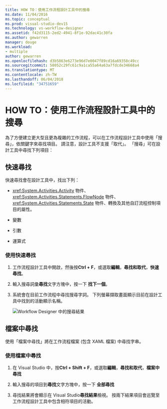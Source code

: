 ```yaml
---
title: HOW TO：使用工作流程設計工具中的搜尋
ms.date: 11/04/2016
ms.topic: conceptual
ms.prod: visual-studio-dev15
ms.technology: vs-workflow-designer
ms.assetid: f42d3115-2ed2-4941-8f1e-92dac41c30fa
ms.author: gewarren
manager: douge
ms.workload:
- multiple
author: gewarren
ms.openlocfilehash: d3b5863e6273e96d7e0047f89cd16a69358c49cc
ms.sourcegitcommit: 58052c29fc61c9a1ca55a64a63a7fdcde34668a4
ms.translationtype: MT
ms.contentlocale: zh-TW
ms.lasthandoff: 06/04/2018
ms.locfileid: "34751659"
---
```

# <a name="how-to-use-search-in-the-workflow-designer"></a>HOW TO：使用工作流程設計工具中的搜尋

為了方便建立更大型且更為複雜的工作流程，可以在工作流程設計工具中使用「搜尋」，依關鍵字來尋找項目。 請注意，設計工具不支援「取代」。 「搜尋」可在設計工具中尋找下列項目：

## <a name="quick-find"></a>快速尋找

快速尋找會在設計工具中，找出下列：

-   <xref:System.Activities.Activity> 物件、<xref:System.Activities.Statements.FlowNode> 物件、<xref:System.Activities.Statements.State> 物件、轉換及其他自訂流程控制項目的屬性。

-   變數

-   引數

-   運算式

### <a name="using-quick-find"></a>使用快速尋找

1.  工作流程設計工具中開啟，然後按**Ctrl + F**，或選取**編輯**，**尋找和取代**，**快速尋找**。

2.  輸入搜尋詞彙**尋找**文字方塊中，按一下 **找下一個**。

3.  系統會在目前工作流程中尋找搜尋字詞。 下列螢幕擷取畫面顯示目前在設計工具中找到的活動顯示名稱。

     ![Workflow Designer 中的搜尋結果](../workflow-designer/media/designersearch.png)

## <a name="find-in-files"></a>檔案中尋找

使用「檔案中尋找」將在工作流程檔案 (包含 XAML 檔案) 中尋找字串。

### <a name="using-find-in-files"></a>使用檔案中尋找

1.  在 Visual Studio 中，按**Ctrl + Shift + F**，或選取**編輯**，**尋找和取代**，**檔案中尋找**

2.  輸入搜尋的項目到**尋找**文字方塊中，按一下 **全部尋找**

3.  尋找結果將會顯示在 Visual Studio**尋找結果**檢視。 按兩下結果項目會巡覽至工作流程設計工具中包含相符項目的活動。